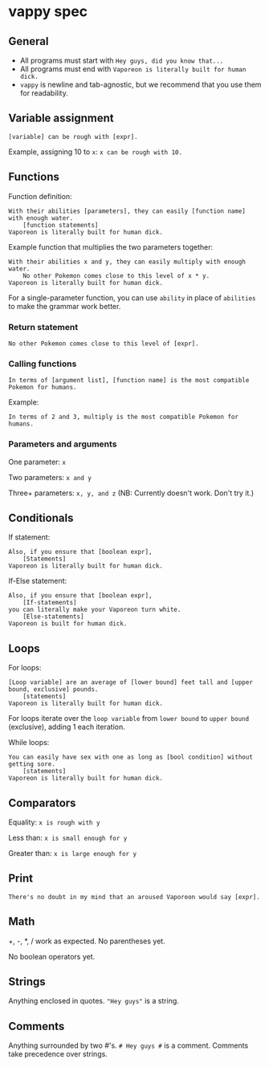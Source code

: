 # vappy spec

## General
- All programs must start with `Hey guys, did you know that...`
- All programs must end with `Vaporeon is literally built for human dick.`
- `vappy` is newline and tab-agnostic, but we recommend that you use them
for readability.

## Variable assignment
`[variable] can be rough with [expr].`

Example, assigning 10 to `x`:
`x can be rough with 10.` 


## Functions
Function definition:
```
With their abilities [parameters], they can easily [function name] with enough water.
    [function statements]
Vaporeon is literally built for human dick.
```

Example function that multiplies the two parameters together:
```
With their abilities x and y, they can easily multiply with enough water.
    No other Pokemon comes close to this level of x * y.
Vaporeon is literally built for human dick.
```

For a single-parameter function, you can use `ability` in place of `abilities`
to make the grammar work better.

### Return statement
`No other Pokemon comes close to this level of [expr].`

### Calling functions
`In terms of [argument list], [function name] is the most compatible Pokemon for humans.`

Example:

`In terms of 2 and 3, multiply is the most compatible Pokemon for humans.`

### Parameters and arguments
One parameter: `x`

Two parameters: `x and y`

Three+ parameters: `x, y, and z` (NB: Currently doesn't work. Don't try it.)

## Conditionals
If statement:
```
Also, if you ensure that [boolean expr],
    [Statements]
Vaporeon is literally built for human dick.
```
If-Else statement:
```
Also, if you ensure that [boolean expr],
    [If-statements]
you can literally make your Vaporeon turn white.
    [Else-statements]
Vaporeon is built for human dick.
```

## Loops
For loops:
```
[Loop variable] are an average of [lower bound] feet tall and [upper bound, exclusive] pounds.
    [statements]
Vaporeon is literally built for human dick.
```
For loops iterate over the `loop variable` from `lower bound` to `upper bound` (exclusive),
adding 1 each iteration.

While loops:
```
You can easily have sex with one as long as [bool condition] without getting sore.
    [statements]
Vaporeon is literally built for human dick.
```

## Comparators
Equality: `x is rough with y`

Less than: `x is small enough for y`

Greater than: `x is large enough for y`

## Print
`There's no doubt in my mind that an aroused Vaporeon would say [expr].`

## Math
+, -, *, / work as expected. No parentheses yet.

No boolean operators yet.

## Strings
Anything enclosed in quotes. `"Hey guys"` is a string.

## Comments
Anything surrounded by two #'s. `# Hey guys #` is a comment. Comments take precedence over strings.

